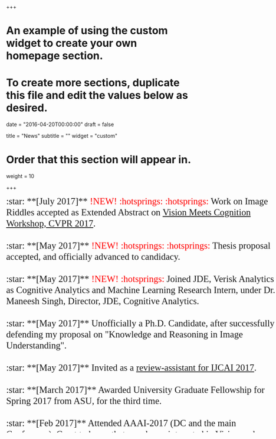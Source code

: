 +++
# An example of using the custom widget to create your own homepage section.
# To create more sections, duplicate this file and edit the values below as desired.

date = "2016-04-20T00:00:00"
draft = false

title = "News"
subtitle = ""
widget = "custom"

# Order that this section will appear in.
weight = 10

+++
<div style="height:640px;width:750px;font:25px/30px Cambria;overflow:auto;">
  :star: **[July 2017]**  <font color="red"> !NEW! :hotsprings: :hotsprings:</font> Work on Image Riddles accepted as Extended Abstract on <a href="http://www.visionmeetscognition.org/schedule.html">Vision Meets Cognition Workshop, CVPR 2017</a>.
<br/><br/>
:star: **[May 2017]**  <font color="red"> !NEW! :hotsprings: :hotsprings:</font> Thesis proposal accepted, and officially advanced to candidacy.
<br/><br/>
:star: **[May 2017]**  <font color="red"> !NEW! :hotsprings: </font> Joined JDE, Verisk Analytics as Cognitive Analytics and Machine Learning Research Intern, under Dr. Maneesh Singh, Director, JDE, Cognitive Analytics.
<br/><br/>
:star: **[May 2017]**  Unofficially a Ph.D. Candidate, after successfully defending my proposal on "Knowledge and Reasoning in Image Understanding".
<br/><br/>
:star: **[May 2017]** Invited as a <a href="https://ijcai-17.org/program-committee.html">review-assistant for IJCAI 2017</a>.
<br/><br/>
:star: **[March 2017]**   Awarded University Graduate Fellowship for Spring 2017 from ASU, for the third time.
<br/><br/>
:star: **[Feb 2017]**  Attended AAAI-2017 (DC and the main Conference). Great to know that people are interested in Vision and Reasoning approaches. Here is the <a href="https://sites.google.com/site/somakaditya86/IJCAI_poster_vertical.pdf">poster</a> I presented at the main conference.
<br/>
</div>
